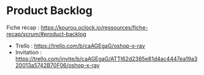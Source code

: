 # Product Backlog

Fiche récap : https://kourou.oclock.io/ressources/fiche-recap/scrum/#product-backlog

- Trello : https://trello.com/b/caAGEgaG/oshop-x-ray
- Invitation : https://trello.com/invite/b/caAGEgaG/ATTI62d2385e81d4ac4447ea19a320013a5742B70F06/oshop-x-ray